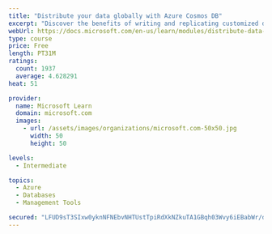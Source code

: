 ```yaml
---
title: "Distribute your data globally with Azure Cosmos DB"
excerpt: "Discover the benefits of writing and replicating customized data to regions around the world with Azure Cosmos DB global distribution."
webUrl: https://docs.microsoft.com/en-us/learn/modules/distribute-data-globally-with-cosmos-db/
type: course
price: Free
length: PT31M
ratings:
  count: 1937
  average: 4.628291
heat: 51

provider:
  name: Microsoft Learn
  domain: microsoft.com
  images:
    - url: /assets/images/organizations/microsoft.com-50x50.jpg
      width: 50
      height: 50

levels:
  - Intermediate

topics:
  - Azure
  - Databases
  - Management Tools

secured: "LFUD9sT3SIxw0yknNFNEbvNHTUstTpiRdXkNZkuTA1GBqh03Wvy6iEBabWr/dtHWvn30TJNqBkglWURrPwfNk/v+1jO7QocHWIyFqMkZwbcLfrsKJQSqXcrbiFlXpvT9ZU20fJJUJmko/E+X6VSRsnn9/1M9Du4RI0T9p7v1Ls2aI1DEVYjJ4mhrfmaimjYZnEja/ZAhRBtf8TbkQJpDv5tzkib/UwuAoLatZMGAD09z89+9lkhaWcUqRW1ARZO+Kn1wFpBtjVqAk/y18xTfX4LHFKrGm2ejpX40AJZB13T/XID5wbtwPcgL6k0aTx+lpK5rwkifV4//JfHV8f3Xlrykh0Q1PtBEJyXrtGK2xiE9hFIGgEkUcrxGAa6E4kO+RaFeqjwb6CQJbqIiJPuMFGRGjtL2qPiHys8N6M6XcQY=;BzHYTmAdSf+BbjycwJj1uQ=="
---
```


